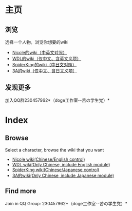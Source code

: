主页
===================================

浏览
-----------------------------------
选择一个人物，浏览你想要的wiki
* [Nicole的wiki（中英文对照）](https://github.com/sg-first/Doge_Quotations/blob/master/Nicole_wiki.md)
* [WDL的wiki（仅中文、含英文义项）](https://github.com/sg-first/Doge_Quotations/blob/master/WDL_wiki.md)
* [SpiderKing的wiki（中日文对照）](https://github.com/sg-first/Doge_Quotations/blob/master/spiderking_wiki.md)
* [3A的wiki（仅中文、含日文义项）](https://github.com/sg-first/Doge_Quotations/blob/master/3A_wiki.md)

发现更多
-----------------------------------
加入QQ群230457962*（doge工作室--苦の学生党）*

Index
===================================

Browse
-----------------------------------
Select a character, browse the wiki that you want
* [Nicole wiki(Chinese/English control)](https://github.com/sg-first/Doge_Quotations/blob/master/Nicole_wiki.md)
* [WDL wiki(Only Chinese, include English module)](https://github.com/sg-first/Doge_Quotations/blob/master/WDL_wiki.md)
* [SpiderKing wiki(Chinese/Japanese control)](https://github.com/sg-first/Doge_Quotations/blob/master/spiderking_wiki.md)
* [3A的wiki(Only Chinese, include Japanese module)](https://github.com/sg-first/Doge_Quotations/blob/master/3A_wiki.md)

Find more
-----------------------------------
Join in QQ Group: 230457962*（doge工作室--苦の学生党）*
